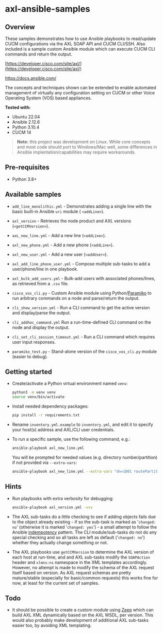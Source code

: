 # axl-ansible-samples

## Overview

These samples demonstrates how to use Ansible playbooks to read/update CUCM configurations via the AXL SOAP API and CUCM CLI/SSH.  Also included is a sample custom Ansible module which can execute CUCM CLI commands and return the output.

[https://developer.cisco.com/site/axl/](https://developer.cisco.com/site/axl/)

https://docs.ansible.com/

The concepts and techniques shown can be extended to enable automated management of virtually any configuration setting on CUCM or other Voice Operating System (VOS) based appliances.

**Tested with:**

- Ubuntu 22.04
- Ansible 2.12.6
- Python 3.10.4
- CUCM 14

> **Note:** this project was development on Linux.  While core concepts and most code should port to Windows/Mac well, some differences in Ansible implentation/capabilities may require workarounds.

## Pre-requisites

* Python 3.8+

## Available samples

* `add_line_monolithic.yml` - Demonstrates adding a single line with the basic built-in Ansible `uri` module ( `<addLine>`).

* `axl_version` - Retrieves the node product and AXL versions (`<getCCMVersion>`).

* `axL_new_line.yml` - Add a new line (`<addLine>`).

* `axl_new_phone.yml` - Add a new phone (`<addLine>`).

* `axl_new_user.yml` - Add a new user (`<addUser>`).

* `axl_add_line_phone_user.yml` - Compose multiple sub-tasks to add a user/phone/line in one playbook.

* `axl_bulk_add_users.yml` - Bulk-add users with associated phones/lines, as retrieved from a `.csv` file.

* `cisco_vos_cli.py` - Custom Ansible module using Python/[Paramiko](https://www.paramiko.org/) to run arbitrary commands on a node and parse/return the output.

* `cli_show_version.yml` - Run a CLI command to get the active version and display/parse the output.

* `cli_addhoc_command.yml` Run a run-time-defined CLI command on the node and display the output.

* `cli_set_cli_session_timeout.yml` - Run a CLI command which requires user input responses.

* `paramiko_test.py` - Stand-alone version of the `cisco_vos_cli.py` module (easier to debug).

## Getting started

* Create/activate a Python virtual environment named `venv`:

  ```bash
  python3 -m venv venv
  source venv/bin/activate
  ```
* Install needed dependency packages:

  ```bash
  pip install -r requirements.txt
  ```

* Rename `inventory.yml.example` to `inventory.yml`, and edit it to specify your host(s) address and AXL/CLI user credentials.

* To run a specific sample, use the following command, e.g.:

  ```bash
  ansible-playbook axl_new_line.yml
  ```

  You will be prompted for needed values (e.g. directory number/partition) if not provided via `--extra-vars`:

  ```bash
  ansible-playbook axl_new_line.yml --extra-vars "dn=1001 routePartition=''"
  ```
    
 ## Hints

* Run playbooks with extra verbosity for debugging:

  ```bash
  ansible-playbook axl_version.yml -vvv
  ```

* The AXL sub-tasks do a little checking to see if adding objects fails due to the object already existing - if so the sub-task is marked as '`changed: no`' (otherwise it is marked '`changed: yes`') - a small attempt to follow the Ansible [indempotency](https://docs.ansible.com/ansible/latest/reference_appendices/glossary.html) pattern.  The CLI module/sub-tasks do not do any special checking and so all tasks are left as default ('`changed: no`') whether they actually change something or not.

* The AXL playbooks use `getCCMVersion` to determine the AXL version of each host at run-time, and and AXL sub-tasks modify the `SOAPAction` header and `xlmns:ns` namespace in the XML templates accordingly.  However, no attempt is made to modify the schema of the AXL request itself based on version.  As AXL request schemas are pretty mature/stable (especially for basic/common requests) this works fine for now, at least for the current set of samples.

## Todo

* It should be possible to create a custom module using [Zeep](https://docs.python-zeep.org/en/master/) which can build AXL XML dynamically based on the AXL WSDL, per version.  This would also probably make development of additional AXL sub-tasks easier too, by avoiding XML templating.